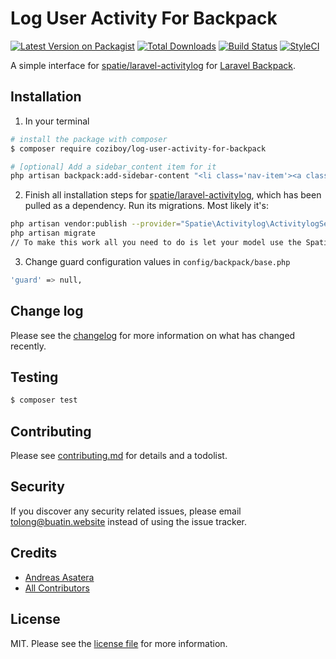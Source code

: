 # Log User Activity For Backpack

[![Latest Version on Packagist][ico-version]][link-packagist]
[![Total Downloads][ico-downloads]][link-downloads]
[![Build Status][ico-travis]][link-travis]
[![StyleCI][ico-styleci]][link-styleci]

A simple interface for [spatie/laravel-activitylog](https://github.com/spatie/laravel-activitylog/) for [Laravel Backpack](https://github.com/Laravel-Backpack/CRUD).

## Installation

1) In your terminal

```bash
# install the package with composer
$ composer require coziboy/log-user-activity-for-backpack

# [optional] Add a sidebar_content item for it
php artisan backpack:add-sidebar-content "<li class='nav-item'><a class='nav-link' href='{{ backpack_url('log-user') }}'><i class='nav-icon la la-history'></i> Log User Activity</a></li>"
```

2) Finish all installation steps for [spatie/laravel-activitylog](https://github.com/spatie/laravel-activitylog#installation), which has been pulled as a dependency. Run its migrations. Most likely it's:
```bash
php artisan vendor:publish --provider="Spatie\Activitylog\ActivitylogServiceProvider" --tag="migrations"
php artisan migrate
// To make this work all you need to do is let your model use the Spatie\Activitylog\Traits\LogsActivity-trait
```

3) Change guard configuration values in ```config/backpack/base.php```
``` bash
'guard' => null,
```

## Change log

Please see the [changelog](changelog.md) for more information on what has changed recently.

## Testing

``` bash
$ composer test
```

## Contributing

Please see [contributing.md](contributing.md) for details and a todolist.

## Security

If you discover any security related issues, please email tolong@buatin.website instead of using the issue tracker.

## Credits

- [Andreas Asatera][link-author]
- [All Contributors][link-contributors]

## License

MIT. Please see the [license file](license.md) for more information.

[ico-version]: https://img.shields.io/packagist/v/coziboy/log-user-activity-for-backpack.svg?style=flat-square
[ico-downloads]: https://img.shields.io/packagist/dt/coziboy/log-user-activity-for-backpack.svg?style=flat-square
[ico-travis]: https://img.shields.io/travis/com/coziboy/log-user-activity-for-backpack/master.svg?style=flat-square
[ico-styleci]: https://styleci.io/repos/332005229/shield

[link-packagist]: https://packagist.org/packages/coziboy/log-user-activity-for-backpack
[link-downloads]: https://packagist.org/packages/coziboy/log-user-activity-for-backpack
[link-travis]: https://travis-ci.com/coziboy/log-user-activity-for-backpack
[link-styleci]: https://styleci.io/repos/332005229
[link-author]: https://github.com/coziboy
[link-contributors]: ../../contributors
